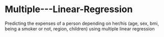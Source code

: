 # Multiple---Linear-Regression
Predicting the expenses of a person depending on her/his (age, sex, bmi, being a smoker or not, region, children) using multiple linear regression
